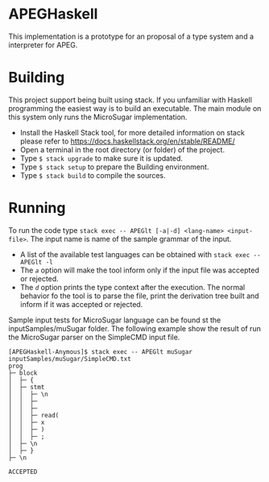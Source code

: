 # APEGHaskell

This implementation is a prototype for an proposal of a type system and a interpreter for APEG.

# Building

This project support being built using stack. If you unfamiliar with Haskell programming the
easiest way is to build an executable. The main module on this system only runs the MicroSugar
implementation.

* Install the Haskell Stack tool, for more detailed information on stack please refer to https://docs.haskellstack.org/en/stable/README/
* Open a terminal in the root directory (or folder) of the project. 
* Type `$ stack upgrade` to make sure it is updated.
* Type `$ stack setup` to prepare the Building environment.
* Type `$ stack build` to compile the sources.

# Running

To run the code type `stack exec -- APEGlt [-a|-d] <lang-name> <input-file>`. The input name is name of the sample grammar of the input. 

* A list of the available test languages can be obtained with `stack exec -- APEGlt -l`
* The *`a`* option will make the tool inform only if the input file was accepted or rejected. 
* The *`d`* option prints the type context after the execution. The normal behavior fo the tool is to parse the file, print the derivation tree built and inform if it was accepted or rejected. 

Sample input tests for MicroSugar language can be found st the inputSamples/muSugar folder. The following example show the result of run the MicroSugar parser on the SimpleCMD input file.


```
[APEGHaskell-Anymous]$ stack exec -- APEGlt muSugar inputSamples/muSugar/SimpleCMD.txt
prog
├─ block
│  ├─ {
│  ├─ stmt
│  │  ├─ \n
│  │  ├─  
│  │  ├─  
│  │  ├─ read(
│  │  ├─ x
│  │  ├─ )
│  │  ├─ ;
│  ├─ \n
│  ├─ }
├─ \n

ACCEPTED
```

